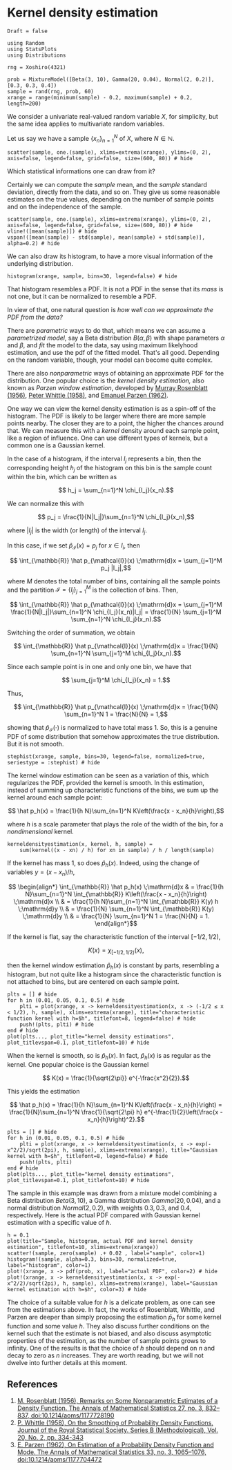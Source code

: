 # Kernel density estimation

```@meta
Draft = false
```

```@setup kde
using Random
using StatsPlots
using Distributions

rng = Xoshiro(4321)
```

```@setup kde
prob = MixtureModel([Beta(3, 10), Gamma(20, 0.04), Normal(2, 0.2)], [0.3, 0.3, 0.4])
sample = rand(rng, prob, 60)
xrange = range(minimum(sample) - 0.2, maximum(sample) + 0.2, length=200)
```

We consider a univariate real-valued random variable $X$, for simplicity, but the same idea applies to multivariate random variables.

Let us say we have a sample $\{x_n\}_{n=1}^N$ of $X$, where $N\in\mathbb{N}$.

```@example kde
scatter(sample, one.(sample), xlims=extrema(xrange), ylims=(0, 2), axis=false, legend=false, grid=false, size=(600, 80)) # hide
```

Which statistical informations one can draw from it?

Certainly we can compute the *sample* mean, and the *sample* standard deviation, directly from the data, and so on. They give us some reasonable estimates on the true values, depending on the number of sample points and on the independence of the sample.

```@example kde
scatter(sample, one.(sample), xlims=extrema(xrange), ylims=(0, 2), axis=false, legend=false, grid=false, size=(600, 80)) # hide
vline!([mean(sample)]) # hide
vspan!([mean(sample) - std(sample), mean(sample) + std(sample)], alpha=0.2) # hide
```

We can also draw its histogram, to have a more visual information of the underlying distribution.

```@example kde
histogram(xrange, sample, bins=30, legend=false) # hide
```

That histogram resembles a PDF. It is not a PDF in the sense that its *mass* is not one, but it can be normalized to resemble a PDF.

In view of that, one natural question is *how well can we approximate the PDF from the data?*

There are *parametric* ways to do that, which means we can assume a *parametrized model*, say a Beta distribution $B(\alpha, \beta)$ with shape parameters $\alpha$ and $\beta$, and *fit* the model to the data, say using maximum likelyhood estimation, and use the pdf of the fitted model. That's all good. Depending on the random variable, though, your model can become quite complex.

There are also *nonparametric* ways of obtaining an approximate PDF for the distribution. One popular choice is the *kernel density estimation,* also known as *Parzen window estimation*, developed by [Murray Rosenblatt (1956)](http://projecteuclid.org/euclid.aoms/1177728190), [Peter Whittle (1958)](https://www.jstor.org/stable/2983894), and [Emanuel Parzen (1962)](ttp://projecteuclid.org/euclid.aoms/1177704472).

One way we can view the kernel density estimation is as a spin-off of the histogram. The PDF is likely to be larger where there are more sample points nearby. The closer they are to a point, the higher the chances around that. We can measure this with a *kernel* density around each sample point, like a region of influence. One can use different types of kernels, but a common one is a Gaussian kernel.

In the case of a histogram, if the interval $I_j$ represents a bin, then the corresponding height $h_j$ of the histogram on this bin is the sample count within the bin, which can be written as
```math
    h_j = \sum_{n=1}^N \chi_{I_j}(x_n).
```
We can normalize this with
```math
    p_j = \frac{1}{N|I_j|}\sum_{n=1}^N \chi_{I_j}(x_n),
```
where $|I_j|$ is the width (or length) of the interval $I_j$. 

In this case, if we set $\hat p_{\mathcal{I}}(x) = p_j$ for $x\in I_i$, then
```math
    \int_{\mathbb{R}} \hat p_{\mathcal{I}}(x) \;\mathrm{d}x = \sum_{j=1}^M p_j |I_j|,
```
where $M$ denotes the total number of bins, containing all the sample points and the partition $\mathcal{I} = \{I_j\}_{j=1}^M$ is the collection of bins. Then,
```math
    \int_{\mathbb{R}} \hat p_{\mathcal{I}}(x) \;\mathrm{d}x = \sum_{j=1}^M \frac{1}{N|I_j|}\sum_{n=1}^N \chi_{I_j}(x_n)|I_j| = \frac{1}{N} \sum_{j=1}^M \sum_{n=1}^N \chi_{I_j}(x_n).
```
Switching the order of summation, we obtain
```math
    \int_{\mathbb{R}} \hat p_{\mathcal{I}}(x) \;\mathrm{d}x = \frac{1}{N} \sum_{n=1}^N \sum_{j=1}^M \chi_{I_j}(x_n).
```
Since each sample point is in one and only one bin, we have that
```math
    \sum_{j=1}^M \chi_{I_j}(x_n) = 1.
```
Thus,
```math
    \int_{\mathbb{R}} \hat p_{\mathcal{I}}(x) \;\mathrm{d}x = \frac{1}{N} \sum_{n=1}^N 1  = \frac{N}{N} = 1,
```
showing that $\hat p_{\mathcal{I}}(\cdot)$ is normalized to have total mass $1$. So, this is a genuine PDF of some distribution that somehow approximates the true distribution. But it is not smooth.

```@example kde
stephist(xrange, sample, bins=30, legend=false, normalized=true, seriestype = :stephist) # hide
```

The kernel window estimation can be seen as a variation of this, which regularizes the PDF, provided the kernel is smooth. In this estimation, instead of summing up characteristic functions of the bins, we sum up the kernel around each sample point:
```math
    \hat p_h(x) = \frac{1}{h N}\sum_{n=1}^N K\left(\frac{x - x_n}{h}\right),
```
where $h$ is a scale parameter that plays the role of the width of the bin, for a *nondimensional* kernel.

```@setup kde
kerneldensityestimation(x, kernel, h, sample) = 
    sum(kernel((x - xn) / h) for xn in sample) / h / length(sample)
```

If the kernel has mass $1$, so does $\hat p_h(x)$. Indeed, using the change of variables $y = (x - x_n) / h$,
```math
    \begin{align*}
        \int_{\mathbb{R}} \hat p_h(x) \;\mathrm{d}x & = \frac{1}{h N}\sum_{n=1}^N \int_{\mathbb{R}} K\left(\frac{x - x_n}{h}\right) \;\mathrm{d}x \\
        & = \frac{1}{h N}\sum_{n=1}^N \int_{\mathbb{R}} K(y) h \;\mathrm{d}y \\
        & = \frac{1}{N} \sum_{n=1}^N \int_{\mathbb{R}} K(y) \;\mathrm{d}y \\
        & = \frac{1}{N} \sum_{n=1}^N 1 = \frac{N}{N} = 1.
    \end{align*}
```

If the kernel is flat, say the characteristic function of the interval $[-1/2, 1/2)$, 
```math
    K(x) = \chi_{[-1/2, 1/2)}(x),
```
then the kernel window estimation $\hat p_h(x)$ is constant by parts, resembling a histogram, but not quite like a histogram since the characteristic function is not attached to bins, but are centered on each sample point.

```@example kde
plts = [] # hide
for h in (0.01, 0.05, 0.1, 0.5) # hide
    plti = plot(xrange, x -> kerneldensityestimation(x, x -> (-1/2 ≤ x < 1/2), h, sample), xlims=extrema(xrange), title="characteristic function kernel with h=$h", titlefont=8, legend=false) # hide
    push!(plts, plti) # hide
end # hide
plot(plts..., plot_title="kernel density estimations", plot_titlevspan=0.1, plot_titlefont=10) # hide
```

When the kernel is smooth, so is $\hat p_h(x)$. In fact, $\hat p_h(x)$ is as regular as the kernel. One popular choice is the Gaussian kernel
```math
    K(x) = \frac{1}{\sqrt{2\pi}} e^{-\frac{x^2}{2}}.
```
This yields the estimation
```math
    \hat p_h(x) = \frac{1}{h N}\sum_{n=1}^N K\left(\frac{x - x_n}{h}\right) = \frac{1}{N}\sum_{n=1}^N \frac{1}{\sqrt{2\pi} h} e^{-\frac{1}{2}\left(\frac{x - x_n}{h}\right)^2}.
```

```@example kde
plts = [] # hide
for h in (0.01, 0.05, 0.1, 0.5) # hide
    plti = plot(xrange, x -> kerneldensityestimation(x, x -> exp(-x^2/2)/sqrt(2pi), h, sample), xlims=extrema(xrange), title="Gaussian kernel with h=$h", titlefont=8, legend=false) # hide
    push!(plts, plti)
end # hide
plot(plts..., plot_title="kernel density estimations", plot_titlevspan=0.1, plot_titlefont=10) # hide
```

The sample in this example was drawn from a mixture model combining a Beta distribution $Beta(3, 10)$, a Gamma distribution $Gamma(20, 0.04)$, and a normal distribution $Normal(2, 0.2)$, with weights $0.3, 0.3$, and $0.4$, respectively. Here is the actual PDF compared with Gaussian kernel estimation with a specific value of $h$.
```@example kde
h = 0.1
plot(title="Sample, histogram, actual PDF and kernel density estimation", titlefont=10, xlims=extrema(xrange))
scatter!(sample, zero(sample) .+ 0.02 , label="sample", color=1)
histogram!(sample, alpha=0.3, bins=30, normalized=true, label="histogram", color=1)
plot!(xrange, x -> pdf(prob, x), label="actual PDF", color=2) # hide
plot!(xrange, x -> kerneldensityestimation(x, x -> exp(-x^2/2)/sqrt(2pi), h, sample), xlims=extrema(xrange), label="Gaussian kernel estimation with h=$h", color=3) # hide
```

The choice of a suitable value for $h$ is a delicate problem, as one can see from the estimations above. In fact, the works of Rosenblatt, Whittle, and Parzen are deeper than simply proposing the estimation $\bar p_h$ for some kernel function and some value $h$. They also discuss further conditions on the kernel such that the estimate is not biased, and also discuss asymptotic properties of the estimation, as the number of sample points grows to infinity. One of the results is that the choice of $h$ should depend on $n$ and decay to zero as $n$ increases. They are worth reading, but we will not dwelve into further details at this moment.

## References

1. [M. Rosenblatt (1956), Remarks on Some Nonparametric Estimates of a Density Function. The Annals of Mathematical Statistics 27, no. 3, 832–837, doi:10.1214/aoms/1177728190](http://projecteuclid.org/euclid.aoms/1177728190)
1. [P. Whittle (1958), On the Smoothing of Probability Density Functions, Journal of the Royal Statistical Society. Series B (Methodological), Vol. 20, No. 2, pp. 334-343](https://www.jstor.org/stable/2983894)
1. [E. Parzen (1962), On Estimation of a Probability Density Function and Mode. The Annals of Mathematical Statistics 33, no. 3, 1065–1076, doi:10.1214/aoms/1177704472](http://projecteuclid.org/euclid.aoms/1177704472)
